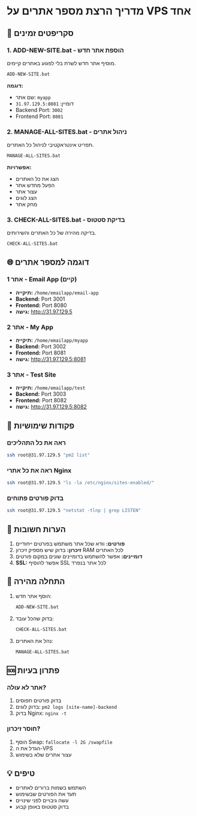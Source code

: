# מדריך הרצת מספר אתרים על VPS אחד

## 🎯 סקריפטים זמינים

### 1. ADD-NEW-SITE.bat - הוספת אתר חדש
מוסיף אתר חדש לשרת בלי לפגוע באתרים קיימים.

```bash
ADD-NEW-SITE.bat
```

**דוגמה:**
- שם אתר: `myapp`
- דומיין: `31.97.129.5:8081`
- Backend Port: `3002`
- Frontend Port: `8081`

### 2. MANAGE-ALL-SITES.bat - ניהול אתרים
תפריט אינטראקטיבי לניהול כל האתרים.

```bash
MANAGE-ALL-SITES.bat
```

**אפשרויות:**
- הצג את כל האתרים
- הפעל מחדש אתר
- עצור אתר
- הצג לוגים
- מחק אתר

### 3. CHECK-ALL-SITES.bat - בדיקת סטטוס
בדיקה מהירה של כל האתרים והשירותים.

```bash
CHECK-ALL-SITES.bat
```

## 🌐 דוגמה למספר אתרים

### אתר 1 - Email App (קיים)
- **תיקייה:** `/home/emailapp/email-app`
- **Backend:** Port 3001
- **Frontend:** Port 8080
- **גישה:** http://31.97.129.5

### אתר 2 - My App
- **תיקייה:** `/home/emailapp/myapp`
- **Backend:** Port 3002
- **Frontend:** Port 8081
- **גישה:** http://31.97.129.5:8081

### אתר 3 - Test Site
- **תיקייה:** `/home/emailapp/test`
- **Backend:** Port 3003
- **Frontend:** Port 8082
- **גישה:** http://31.97.129.5:8082

## 🔧 פקודות שימושיות

### ראה את כל התהליכים
```bash
ssh root@31.97.129.5 "pm2 list"
```

### ראה את כל אתרי Nginx
```bash
ssh root@31.97.129.5 "ls -la /etc/nginx/sites-enabled/"
```

### בדוק פורטים פתוחים
```bash
ssh root@31.97.129.5 "netstat -tlnp | grep LISTEN"
```

## 📝 הערות חשובות

1. **פורטים:** וודא שכל אתר משתמש בפורטים ייחודיים
2. **זיכרון:** בדוק שיש מספיק זיכרון RAM לכל האתרים
3. **דומיינים:** אפשר להשתמש בדומיינים שונים במקום פורטים
4. **SSL:** אפשר להוסיף SSL לכל אתר בנפרד

## 🚀 התחלה מהירה

1. הוסף אתר חדש:
   ```bash
   ADD-NEW-SITE.bat
   ```

2. בדוק שהכל עובד:
   ```bash
   CHECK-ALL-SITES.bat
   ```

3. נהל את האתרים:
   ```bash
   MANAGE-ALL-SITES.bat
   ```

## 🆘 פתרון בעיות

### אתר לא עולה?
1. בדוק פורטים תפוסים
2. בדוק לוגים: `pm2 logs [site-name]-backend`
3. בדוק Nginx: `nginx -t`

### חוסר זיכרון?
1. הוסף Swap: `fallocate -l 2G /swapfile`
2. הגדל את ה-VPS
3. עצור אתרים שלא בשימוש

## 💡 טיפים

- השתמש בשמות ברורים לאתרים
- תעד את הפורטים שבשימוש
- עשה גיבויים לפני שינויים
- בדוק סטטוס באופן קבוע